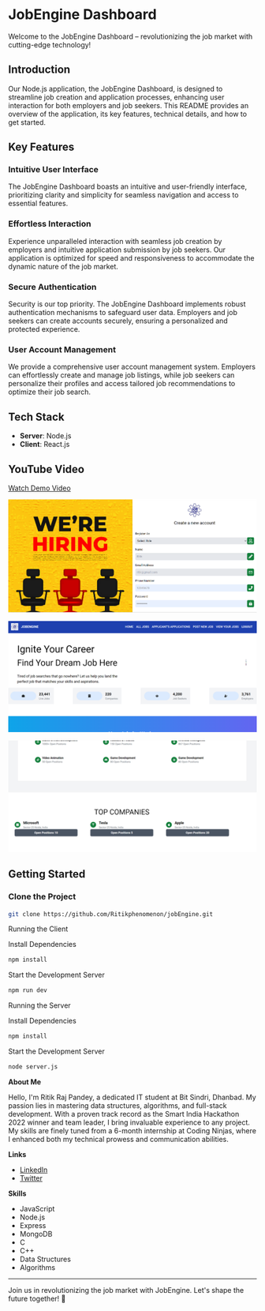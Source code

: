 # JobEngine Dashboard

Welcome to the JobEngine Dashboard – revolutionizing the job market with cutting-edge technology!

## Introduction

Our Node.js application, the JobEngine Dashboard, is designed to streamline job creation and application processes, enhancing user interaction for both employers and job seekers. This README provides an overview of the application, its key features, technical details, and how to get started.

## Key Features

### Intuitive User Interface

The JobEngine Dashboard boasts an intuitive and user-friendly interface, prioritizing clarity and simplicity for seamless navigation and access to essential features.

### Effortless Interaction

Experience unparalleled interaction with seamless job creation by employers and intuitive application submission by job seekers. Our application is optimized for speed and responsiveness to accommodate the dynamic nature of the job market.

### Secure Authentication

Security is our top priority. The JobEngine Dashboard implements robust authentication mechanisms to safeguard user data. Employers and job seekers can create accounts securely, ensuring a personalized and protected experience.

### User Account Management

We provide a comprehensive user account management system. Employers can effortlessly create and manage job listings, while job seekers can personalize their profiles and access tailored job recommendations to optimize their job search.

## Tech Stack

- **Server**: Node.js
- **Client**: React.js

## YouTube Video

[Watch Demo Video](https://www.youtube.com/watch?v=aWBCxQQRpaA)

![Image Name](images/images1.png)

![Image Name](images/images3.png)


![Image Name](images/images6.png)


## Getting Started

### Clone the Project

```bash
git clone https://github.com/Ritikphenomenon/jobEngine.git
```

Running the Client

Install Dependencies

```bash
npm install
```

Start the Development Server

```bash
npm run dev
```

Running the Server

Install Dependencies

```bash
npm install
```

Start the Development Server

```bash
node server.js
```

**About Me**

Hello, I'm Ritik Raj Pandey, a dedicated IT student at Bit Sindri, Dhanbad. My passion lies in mastering data structures, algorithms, and full-stack development. With a proven track record as the Smart India Hackathon 2022 winner and team leader, I bring invaluable experience to any project. My skills are finely tuned from a 6-month internship at Coding Ninjas, where I enhanced both my technical prowess and communication abilities.

**Links**
- [LinkedIn](https://www.linkedin.com/in/ritik-raj-pandey)
- [Twitter](https://twitter.com/ritikrajpandey)

**Skills**
- JavaScript
- Node.js
- Express
- MongoDB
- C
- C++
- Data Structures
- Algorithms

---

Join us in revolutionizing the job market with JobEngine. Let's shape the future together! 🚀

